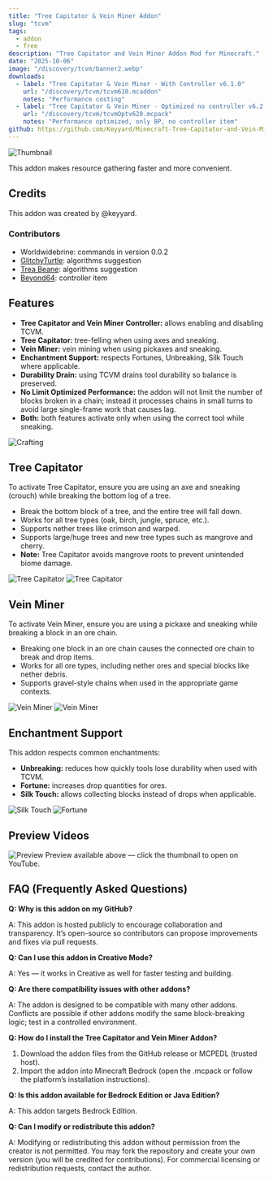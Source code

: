 ```yaml
---
title: "Tree Capitator & Vein Miner Addon"
slug: "tcvm"
tags:
  - addon
  - free
description: "Tree Capitator and Vein Miner Addon Mod for Minecraft."
date: "2025-10-06"
image: "/discovery/tcvm/banner2.webp"
downloads:
  - label: "Tree Capitator & Vein Miner - With Controller v6.1.0"
    url: "/discovery/tcvm/tcvm610.mcaddon"
    notes: "Performance costing"
  - label: "Tree Capitator & Vein Miner - Optimized no controller v6.2.0"
    url: "/discovery/tcvm/tcvmOptv620.mcpack"
    notes: "Performance optimized, only BP, no controller item"
github: https://github.com/Keyyard/Minecraft-Tree-Capitator-and-Vein-Miner-Addon
---
```


![Thumbnail](/discovery/tcvm/banner2.webp)

This addon makes resource gathering faster and more convenient.

## Credits

This addon was created by @keyyard.

### Contributors

- Worldwidebrine: commands in version 0.0.2
- [GlitchyTurtle](https://github.com/GlitchyTurtle): algorithms suggestion
- [Trea Beane](https://github.com/TreaBeane): algorithms suggestion
- [Beyond64](https://github.com/OsmaanGani): controller item
## Features

- **Tree Capitator and Vein Miner Controller:** allows enabling and disabling TCVM.
- **Tree Capitator:** tree-felling when using axes and sneaking.
- **Vein Miner:** vein mining when using pickaxes and sneaking.
- **Enchantment Support:** respects Fortunes, Unbreaking, Silk Touch where applicable.
- **Durability Drain:** using TCVM drains tool durability so balance is preserved.
- **No Limit Optimized Performance:** the addon will not limit the number of blocks broken in a chain; instead it processes chains in small turns to avoid large single-frame work that causes lag.
- **Both:** both features activate only when using the correct tool while sneaking.

![Crafting](/discovery/tcvm/crafting.webp)

## Tree Capitator

To activate Tree Capitator, ensure you are using an axe and sneaking (crouch) while breaking the bottom log of a tree.

- Break the bottom block of a tree, and the entire tree will fall down.
- Works for all tree types (oak, birch, jungle, spruce, etc.).
- Supports nether trees like crimson and warped.
- Supports large/huge trees and new tree types such as mangrove and cherry.
- **Note:** Tree Capitator avoids mangrove roots to prevent unintended biome damage.

![Tree Capitator](/discovery/tcvm/img5.webp)
![Tree Capitator](/discovery/tcvm/img4.webp)

## Vein Miner

To activate Vein Miner, ensure you are using a pickaxe and sneaking while breaking a block in an ore chain.

- Breaking one block in an ore chain causes the connected ore chain to break and drop items.
- Works for all ore types, including nether ores and special blocks like nether debris.
- Supports gravel-style chains when used in the appropriate game contexts.

![Vein Miner](/discovery/tcvm/img3.webp)
![Vein Miner](/discovery/tcvm/img2.webp)

## Enchantment Support

This addon respects common enchantments:

- **Unbreaking:** reduces how quickly tools lose durability when used with TCVM.
- **Fortune:** increases drop quantities for ores.
- **Silk Touch:** allows collecting blocks instead of drops when applicable.

![Silk Touch](/discovery/tcvm/silk_touch.gif)
![Fortune](/discovery/tcvm/fortune.gif)

## Preview Videos

![Preview](/discovery/tcvm/banner.webp)
Preview available above — click the thumbnail to open on YouTube.

## FAQ (Frequently Asked Questions)

**Q: Why is this addon on my GitHub?**

A: This addon is hosted publicly to encourage collaboration and transparency. It’s open-source so contributors can propose improvements and fixes via pull requests.

**Q: Can I use this addon in Creative Mode?**

A: Yes — it works in Creative as well for faster testing and building.

**Q: Are there compatibility issues with other addons?**

A: The addon is designed to be compatible with many other addons. Conflicts are possible if other addons modify the same block-breaking logic; test in a controlled environment.

**Q: How do I install the Tree Capitator and Vein Miner Addon?**

1. Download the addon files from the GitHub release or MCPEDL (trusted host).
2. Import the addon into Minecraft Bedrock (open the .mcpack or follow the platform’s installation instructions).

**Q: Is this addon available for Bedrock Edition or Java Edition?**

A: This addon targets Bedrock Edition.

**Q: Can I modify or redistribute this addon?**

A: Modifying or redistributing this addon without permission from the creator is not permitted. You may fork the repository and create your own version (you will be credited for contributions). For commercial licensing or redistribution requests, contact the author.
